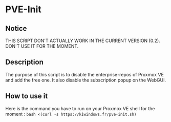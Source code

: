# PVE-Init

## Notice

THIS SCRIPT DON'T ACTUALLY WORK IN THE CURRENT VERSION (0.2). DON'T USE IT FOR THE MOMENT.

## Description

The purpose of this script is to disable the enterprise-repos of Proxmox VE and add the
free one. It also disable the subscription popup on the WebGUI.

## How to use it

Here is the command you have to run on your Proxmox VE shell for the moment : `bash <(curl -s https://kiwindows.fr/pve-init.sh)`
